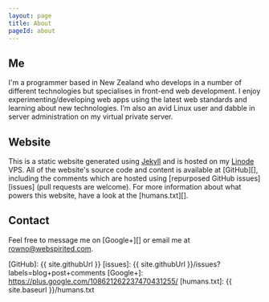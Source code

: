 ```yaml
---
layout: page
title: About
pageId: about
---
```


Me
--
I'm a programmer based in New Zealand who develops in a number of different technologies but specialises in front-end web development. I enjoy experimenting/developing web apps using the latest web standards and learning about new technologies. I’m also an avid Linux user and dabble in server administration on my virtual private server.

Website
-------
This is a static website generated using [Jekyll][] and is hosted on my [Linode][] VPS. All of the website's source code and content is available at [GitHub][], including the comments which are hosted using [repurposed GitHub issues][issues] (pull requests are welcome). For more information about what powers this website, have a look at the [humans.txt][].

Contact
-------
Feel free to message me on [Google+][] or email me at <a href="&#109;&#97;&#x69;&#108;&#116;&#111;:&#114;&#111;w&#x6E;&#111;&#64;&#x77;&#101;&#98;&#115;&#112;&#105;&#x72;&#105;&#116;&#101;&#x64;&#46;&#x63;o&#109;">&#114;&#111;w&#x6E;&#111;&#64;&#x77;&#101;&#98;&#115;&#112;&#105;&#x72;&#105;&#116;&#101;&#x64;&#46;&#x63;o&#109;</a>.

[Jekyll]: https://github.com/mojombo/jekyll
[Linode]: http://www.linode.com/?r=65f866a7004f627ae37fa3283f8a89b4fa9cecbe
[GitHub]: {{ site.githubUrl }}
[issues]: {{ site.githubUrl }}/issues?labels=blog+post+comments
[Google+]: https://plus.google.com/108621262237470431255/
[humans.txt]: {{ site.baseurl }}/humans.txt
